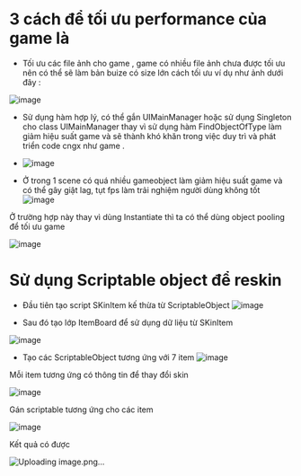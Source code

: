 # 3 cách để tối ưu performance của game là 
- Tối ưu các file ảnh cho game , game có nhiều file ảnh chưa được tối ưu nên có thể sẽ làm bản buize có size lớn
  cách tối ưu ví dụ như ảnh dưới đây : 
  
![image](https://github.com/user-attachments/assets/e7f307b7-e89f-41a3-83c1-577e53cd4da1)

- Sử dụng hàm hợp lý, có thể gắn UIMainManager hoặc sử dụng Singleton cho class UIMainManager thay vì sử dụng hàm FindObjectOfType làm giảm hiệu suất game và sẽ thành khó khăn trong việc duy trì và phát triển code cngx như game .

- ![image](https://github.com/user-attachments/assets/c6ba37ed-8c99-4611-93bf-8616f10794eb)
  
- Ở trong 1 scene có quá nhiều gameobject làm giảm hiệu suất game và có thể gây giật lag, tụt fps làm trải nghiệm người dùng không tốt 
![image](https://github.com/user-attachments/assets/33495b9c-31c3-4a51-9a2f-6cdbc4138234)

Ở trường hợp này thay vì dùng Instantiate thì ta có thể dùng object pooling để tối ưu game 

![image](https://github.com/user-attachments/assets/b0f7b3c6-b121-4227-a102-6df7f09f8ec1)


# Sử dụng Scriptable object để reskin 

- Đầu tiên tạo script SKinItem kế thừa từ ScriptableObject
![image](https://github.com/user-attachments/assets/c032d404-5bb7-48ff-b027-8704d62e364b)

- Sau đó tạo lớp ItemBoard để sử dụng dữ liệu từ SKinItem

![image](https://github.com/user-attachments/assets/07cc1627-ad01-4192-a10e-e3feeb6660c9)

- Tạo các ScriptableObject tương ứng với 7 item 
![image](https://github.com/user-attachments/assets/e3649012-9613-46f9-9937-4c4dfb9047ab)

Mỗi item tương ứng có thông tin để thay đổi skin 

![image](https://github.com/user-attachments/assets/ecebfc0a-2350-4c73-b890-aa521bc4e1eb)

Gán scriptable tương ứng cho các item 

![image](https://github.com/user-attachments/assets/34399487-6da2-487d-8598-749732a8ac1d)


Kết quả có được 

![Uploading image.png…]()




